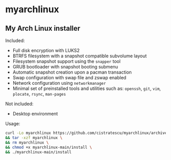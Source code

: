 # myarchlinux

## My Arch Linux installer

Included:

* Full disk encryption with LUKS2
* BTRFS filesystem with a snapshot compatible subvolume layout
* Filesystem snapshot support using the `snapper` tool
* GRUB bootloader with snapshot booting submenu
* Automatic snapshot creation upon a pacman transaction
* Swap configuration with swap file and zswap enabled
* Network configuration using `networkmanager`
* Minimal set of preinstalled tools and utilities such as:
    `openssh`, `git`, `vim`, `plocate`, `rsync`, `man-pages`

Not included:

* Desktop environment

Usage:

```bash
curl -Lo myarchlinux https://github.com/cistratescu/myarchlinux/archive/refs/heads/main.tar.gz \
&& tar -xzf myarchlinux \
&& rm myarchlinux \
&& chmod +x myarchlinux-main/install \
&& ./myarchlinux-main/install
```
